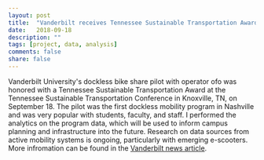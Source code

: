 ```yaml
---
layout: post
title:  "Vanderbilt receives Tennessee Sustainable Transportation Award"
date:   2018-09-18
description: ""
tags: [project, data, analysis]
comments: false
share: false
---
```


Vanderbilt University's dockless bike share pilot with operator ofo was honored with a Tennessee Sustainable Transportation Award at the Tennessee Sustainable Transportation Conference in Knoxville, TN, on September 18. The pilot was the first dockless mobility program in Nashville and was very popular with students, faculty, and staff. I performed the analytics on the program data, which will be used to inform campus planning and infrastructure into the future. Research on data sources from active mobility systems is ongoing, particularly with emerging e-scooters. More infromation can be found in the [Vanderbilt news article](https://news.vanderbilt.edu/2018/09/18/universitys-bike-share-pilot-wins-tn-sustainable-transportation-award/).

<figure>
	<a href="{{ site.url }}/images/TN_sustainable_tranpsportation.jpg"><img src="{{ site.url }}/images/TN_sustainable_tranpsportation.jpg" alt=""></a>
</figure>